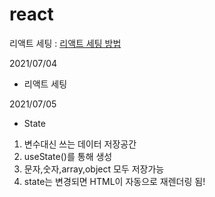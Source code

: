 # react

리액트 세팅 : <a href="https://www.notion.so/VScode-setting-c47710cca9d54a399d8e1a4513e5b4e6">리액트 세팅 방법</a>

2021/07/04
- 리액트 세팅 

2021/07/05
- State
1. 변수대신 쓰는 데이터 저장공간
2. useState()를 통해 생성
3. 문자,숫자,array,object 모두 저장가능
4. state는 변경되면 HTML이 자동으로 재렌더링 됨!
